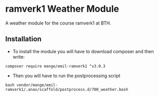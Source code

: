 # ramverk1 Weather Module

A weather module for the course ramverk1 at BTH.

## Installation

* To install the module you will have to download composer and then write:
```
composer require mange/emil-ramverk1 ^v3.0.3
```

* Then you will have to run the postprocessing script
```
bash vendor/mange/emil-ramverk1/.anax/scaffold/postprocess.d/700_weather.bash
```